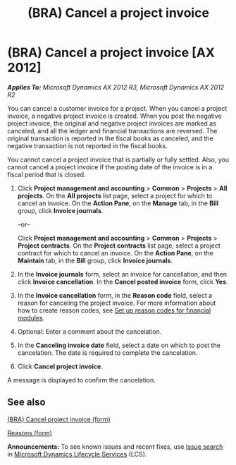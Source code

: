 ﻿---
title: (BRA) Cancel a project invoice
TOCTitle: (BRA) Cancel a project invoice
ms:assetid: 43120756-2256-47ea-8033-6a1347043f34
ms:mtpsurl: https://technet.microsoft.com/en-us/library/JJ851018(v=AX.60)
ms:contentKeyID: 50041973
ms.date: 04/18/2014
mtps_version: v=AX.60
---

# (BRA) Cancel a project invoice [AX 2012]


_**Applies To:** Microsoft Dynamics AX 2012 R3, Microsoft Dynamics AX 2012 R2_

You can cancel a customer invoice for a project. When you cancel a project invoice, a negative project invoice is created. When you post the negative project invoice, the original and negative project invoices are marked as canceled, and all the ledger and financial transactions are reversed. The original transaction is reported in the fiscal books as canceled, and the negative transaction is not reported in the fiscal books.

You cannot cancel a project invoice that is partially or fully settled. Also, you cannot cancel a project invoice if the posting date of the invoice is in a fiscal period that is closed.

1.  Click **Project management and accounting** \> **Common** \> **Projects** \> **All projects**. On the **All projects** list page, select a project for which to cancel an invoice. On the **Action Pane**, on the **Manage** tab, in the **Bill** group, click **Invoice journals**.
    
    –or–
    
    Click **Project management and accounting** \> **Common** \> **Projects** \> **Project contracts**. On the **Project contracts** list page, select a project contract for which to cancel an invoice. On the **Action Pane**, on the **Maintain** tab, in the **Bill** group, click **Invoice journals**.

2.  In the **Invoice journals** form, select an invoice for cancellation, and then click **Invoice cancellation**. In the **Cancel posted invoice** form, click **Yes**.

3.  In the **Invoice cancellation** form, in the **Reason code** field, select a reason for canceling the project invoice. For more information about how to create reason codes, see [Set up reason codes for financial modules](set-up-reason-codes-for-financial-modules.md).

4.  Optional: Enter a comment about the cancelation.

5.  In the **Canceling invoice date** field, select a date on which to post the cancelation. The date is required to complete the cancelation.

6.  Click **Cancel project invoice**.

A message is displayed to confirm the cancelation.

## See also

[(BRA) Cancel project invoice (form)](https://technet.microsoft.com/en-us/library/jj710496\(v=ax.60\))

[Reasons (form)](https://technet.microsoft.com/en-us/library/hh209362\(v=ax.60\))

  
**Announcements:** To see known issues and recent fixes, use [Issue search](http://go.microsoft.com/fwlink/?linkid=389258) in [Microsoft Dynamics Lifecycle Services](http://go.microsoft.com/fwlink/?linkid=306505) (LCS).

